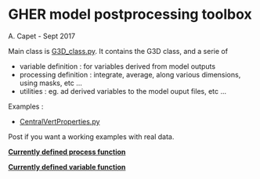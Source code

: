# GHER model postprocessing toolbox
A. Capet - Sept 2017

Main class is [G3D_class.py](G3D_class.py).
It contains the G3D class, and a serie of 

* variable definition : for variables derived from model outputs
* processing definition : integrate, average, along various dimensions, using masks, etc ... 
* utilities : eg. ad derived variables to the model ouput files, etc ... 

Examples : 

* [CentralVertProperties.py](CentralVertProperties.py)

Post if you want a working examples with real data.


[**Currently defined process function**](Process.md)

[**Currently defined variable function**](Variable.md)
